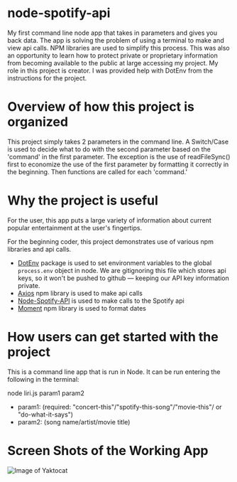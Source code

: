 # node-spotify-api
My first command line node app that takes in parameters and gives you back data.
The app is solving the problem of using a terminal to make and view api calls. NPM libraries are used to simplify this process. This was also an opportunity to learn how to protect private or proprietary information from becoming available to the public at large accessing my project.
My role in this project is creator. I was provided help with DotEnv from the instructions for the project.

# Overview of how this project is organized
This project simply takes 2 parameters in the command line. 
A Switch/Case is used to decide what to do with the second parameter based on the 'command' in the first parameter. The exception is the use of readFileSync() first to economize the use of the first parameter by formatting it correctly in the beginning. Then functions are called for each 'command.'

# Why the project is useful
For the user, this app puts a large variety of information about current popular entertainment at the user's fingertips.

For the beginning coder, this project demonstrates use of various npm libraries and api calls.

* [DotEnv](https://www.npmjs.com/package/dotenv) package is used to set environment variables to the global `process.env` object in node. We are gitignoring this file which stores api keys, so it won't be pushed to github &mdash; keeping our API key information private.
* [Axios](https://www.npmjs.com/package/axios) npm library is used to make api calls
* [Node-Spotify-API](https://www.npmjs.com/package/node-spotify-api) is used to make calls to the Spotify api
* [Moment](https://www.npmjs.com/package/moment) npm library is used to format dates

# How users can get started with the project
This is a command line app that is run in Node. It can be run entering the following in the terminal:

node liri.js param1 param2

- param1: (required: "concert-this"/"spotify-this-song"/"movie-this"/ or "do-what-it-says")
- param2: (song name/artist/movie title)

# Screen Shots of the Working App


![Image of Yaktocat](https://octodex.github.com/images/yaktocat.png)
